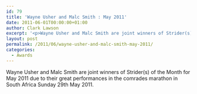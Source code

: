 ```yaml
---
id: 79
title: 'Wayne Usher and Malc Smith : May 2011'
date: 2011-06-01T00:00:00+01:00
author: Clark Lawson
excerpt: '<p>Wayne Usher and Malc Smith are joint winners of Strider(s) of the Month for May 2011 due to their great performances in the comrades marathon in South Africa Sunday 29th May 2011.</p>'
layout: post
permalink: /2011/06/wayne-usher-and-malc-smith-may-2011/
categories:
  - Awards
---
```

</p> 

Wayne Usher and Malc Smith are joint winners of Strider(s) of the Month for May 2011 due to their great performances in the comrades marathon in South Africa Sunday 29th May 2011.